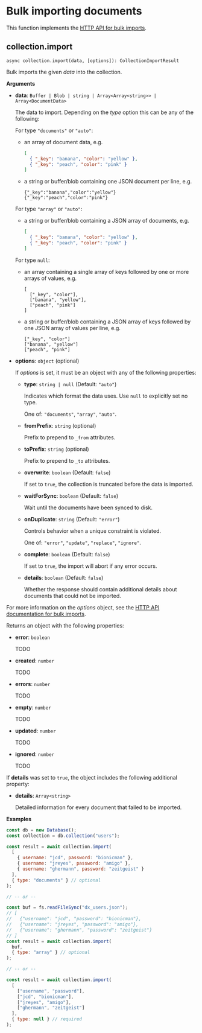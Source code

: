# Bulk importing documents

This function implements the
[HTTP API for bulk imports](https://docs.arangodb.com/latest/HTTP/BulkImports/index.html).

## collection.import

`async collection.import(data, [options]): CollectionImportResult`

Bulk imports the given _data_ into the collection.

**Arguments**

- **data**: `Buffer | Blob | string | Array<Array<string>> | Array<DocumentData>`

  The data to import. Depending on the _type_ option this can be any of the
  following:

  For type `"documents"` or `"auto"`:

  - an array of document data, e.g.

    ```json
    [
      { "_key": "banana", "color": "yellow" },
      { "_key": "peach", "color": "pink" }
    ]
    ```

  - a string or buffer/blob containing one JSON document per line, e.g.

    ```
    {"_key":"banana","color":"yellow"}
    {"_key":"peach","color":"pink"}
    ```

  For type `"array"` or `"auto"`:

  - a string or buffer/blob containing a JSON array of documents, e.g.

    ```json
    [
      { "_key": "banana", "color": "yellow" },
      { "_key": "peach", "color": "pink" }
    ]
    ```

  For type `null`:

  - an array containing a single array of keys followed by one or more arrays of values, e.g.

    ```
    [
      ["_key", "color"],
      ["banana", "yellow"],
      ["peach", "pink"]
    ]
    ```

  - a string or buffer/blob containing a JSON array of keys followed by
    one JSON array of values per line, e.g.

    ```
    ["_key", "color"]
    ["banana", "yellow"]
    ["peach", "pink"]
    ```

- **options**: `object` (optional)

  If _options_ is set, it must be an object with any of the following properties:

  - **type**: `string | null` (Default: `"auto"`)

    Indicates which format the data uses.
    Use `null` to explicitly set no type.

    One of: `"documents"`, `"array"`, `"auto"`.

  - **fromPrefix**: `string` (optional)

    Prefix to prepend to `_from` attributes.

  - **toPrefix**: `string` (optional)

    Prefix to prepend to `_to` attributes.

  - **overwrite**: `boolean` (Default: `false`)

    If set to `true`, the collection is truncated before the data is imported.

  - **waitForSync**: `boolean` (Default: `false`)

    Wait until the documents have been synced to disk.

  - **onDuplicate**: `string` (Default: `"error"`)

    Controls behavior when a unique constraint is violated.

    One of: `"error"`, `"update"`, `"replace"`, `"ignore"`.

  - **complete**: `boolean` (Default: `false`)

    If set to `true`, the import will abort if any error occurs.

  - **details**: `boolean` (Default: `false`)

    Whether the response should contain additional details about documents that
    could not be imported.

For more information on the _options_ object, see the
[HTTP API documentation for bulk imports](https://docs.arangodb.com/latest/HTTP/BulkImports/index.html).

Returns an object with the following properties:

- **error**: `boolean`

  TODO

- **created**: `number`

  TODO

- **errors**: `number`

  TODO

- **empty**: `number`

  TODO

- **updated**: `number`

  TODO

- **ignored**: `number`

  TODO

If **details** was set to `true`, the object includes the following additional property:

- **details**: `Array<string>`

  Detailed information for every document that failed to be imported.

**Examples**

```js
const db = new Database();
const collection = db.collection("users");

const result = await collection.import(
  [
    { username: "jcd", password: "bionicman" },
    { username: "jreyes", password: "amigo" },
    { username: "ghermann", password: "zeitgeist" }
  ],
  { type: "documents" } // optional
);

// -- or --

const buf = fs.readFileSync("dx_users.json");
// [
//   {"username": "jcd", "password": "bionicman"},
//   {"username": "jreyes", "password": "amigo"},
//   {"username": "ghermann", "password": "zeitgeist"}
// ]
const result = await collection.import(
  buf,
  { type: "array" } // optional
);

// -- or --

const result = await collection.import(
  [
    ["username", "password"],
    ["jcd", "bionicman"],
    ["jreyes", "amigo"],
    ["ghermann", "zeitgeist"]
  ],
  { type: null } // required
);
```
